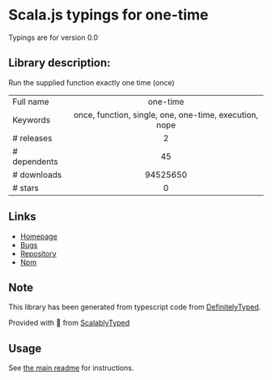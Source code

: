 
# Scala.js typings for one-time

Typings are for version 0.0

## Library description:
Run the supplied function exactly one time (once)

|                    |                 |
| ------------------ | :-------------: |
| Full name          | one-time |
| Keywords           | once, function, single, one, one-time, execution, nope |
| # releases         | 2 |
| # dependents       | 45 |
| # downloads        | 94525650 |
| # stars            | 0 |

## Links
- [Homepage](https://github.com/3rd-Eden/one-time#readme)
- [Bugs](https://github.com/3rd-Eden/one-time/issues)
- [Repository](https://github.com/3rd-Eden/one-time)
- [Npm](https://www.npmjs.com/package/one-time)
    


## Note
This library has been generated from typescript code from [DefinitelyTyped](https://definitelytyped.org).

Provided with :purple_heart: from [ScalablyTyped](https://github.com/oyvindberg/ScalablyTyped)

## Usage
See [the main readme](../../readme.md) for instructions.


